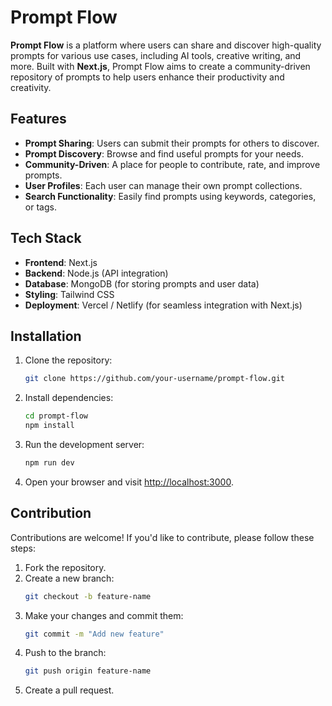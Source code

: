 # Prompt Flow

**Prompt Flow** is a platform where users can share and discover high-quality prompts for various use cases, including AI tools, creative writing, and more. Built with **Next.js**, Prompt Flow aims to create a community-driven repository of prompts to help users enhance their productivity and creativity.

## Features

- **Prompt Sharing**: Users can submit their prompts for others to discover.
- **Prompt Discovery**: Browse and find useful prompts for your needs.
- **Community-Driven**: A place for people to contribute, rate, and improve prompts.
- **User Profiles**: Each user can manage their own prompt collections.
- **Search Functionality**: Easily find prompts using keywords, categories, or tags.

## Tech Stack

- **Frontend**: Next.js
- **Backend**: Node.js (API integration)
- **Database**: MongoDB (for storing prompts and user data)
- **Styling**: Tailwind CSS
- **Deployment**: Vercel / Netlify (for seamless integration with Next.js)

## Installation

1. Clone the repository:
   ```bash
   git clone https://github.com/your-username/prompt-flow.git
   ```
2. Install dependencies:
   ```bash
   cd prompt-flow
   npm install
   ```
3. Run the development server:
   ```bash
   npm run dev
   ```
4. Open your browser and visit [http://localhost:3000](http://localhost:3000).

## Contribution

Contributions are welcome! If you'd like to contribute, please follow these steps:

1. Fork the repository.
2. Create a new branch:
   ```bash
   git checkout -b feature-name
   ```
3. Make your changes and commit them:
   ```bash
   git commit -m "Add new feature"
   ```
4. Push to the branch:
   ```bash
   git push origin feature-name
   ```
5. Create a pull request.
